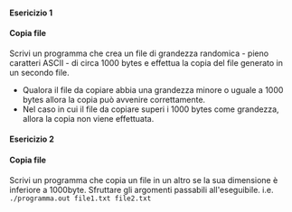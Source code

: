 #### Esericizio 1
#### Copia file
Scrivi un programma che crea un file di grandezza randomica - pieno caratteri ASCII - di circa 1000 bytes e effettua la copia del file generato in un secondo file.
* Qualora il file da copiare abbia una grandezza minore o uguale a 1000 bytes allora la copia può avvenire correttamente.
* Nel caso in cui il file da copiare superi i 1000 bytes come grandezza, allora la copia non viene effettuata.

#### Esericizio 2
#### Copia file
Scrivi un programma che copia un file in un altro se la sua dimensione è inferiore a 1000byte.
Sfruttare gli argomenti passabili all'eseguibile.
i.e. `./programma.out file1.txt file2.txt`